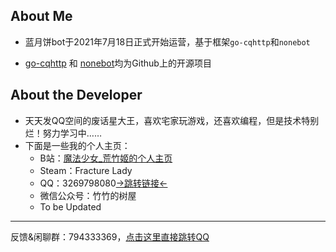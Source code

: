 ## About Me

* 蓝月饼bot于2021年7月18日正式开始运营，基于框架`go-cqhttp`和`nonebot`

* [go-cqhttp](http://docs.go-cqhttp.org/) 和 [nonebot](https://docs.nonebot.dev/)均为Github上的开源项目

## About the Developer

* 天天发QQ空间的废话星大王，喜欢宅家玩游戏，还喜欢编程，但是技术特别烂！努力学习中……
* 下面是一些我的个人主页：
  - B站：[魔法少女_荒竹姬的个人主页](https://space.bilibili.com/19442203)
  - Steam：Fracture Lady
  - QQ：3269798080[→跳转链接←](https://qm.qq.com/cgi-bin/qm/qr?k=FYPbLgsRsadjOCZCFXhSZZrFepKh4-4J&noverify=0)
  - 微信公众号：竹竹的树屋
  - To be Updated

---

反馈&闲聊群：794333369，[点击这里直接跳转QQ](https://qm.qq.com/cgi-bin/qm/qr?k=9gBrOCiXW0br0-In8tpMzlH2GB23kav3&authKey=kvBMcG6VtCYLFWtV3ZjCpV+1hMrIwgGAypxPaYmWOo19LdisbrGuZt6kdpY7uJqb&noverify=0)
